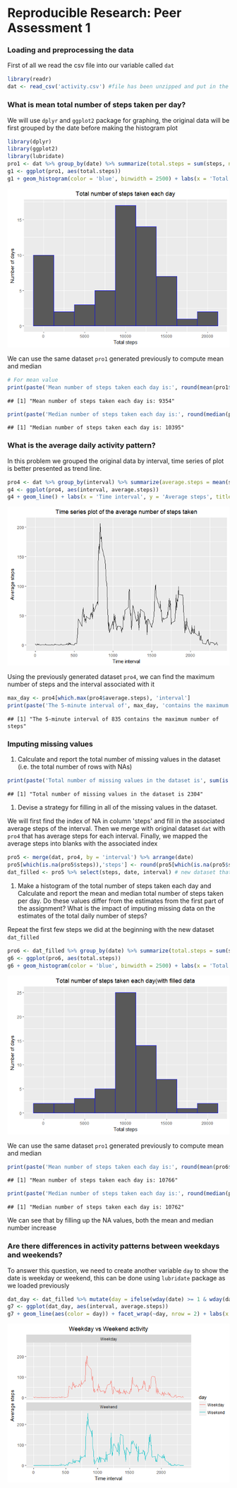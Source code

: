 Reproducible Research: Peer Assessment 1
================

### Loading and preprocessing the data

First of all we read the csv file into our variable called `dat`

``` r
library(readr)
dat <- read_csv('activity.csv') #file has been unzipped and put in the working directory
```

### What is mean total number of steps taken per day?

We will use `dplyr` and `ggplot2` package for graphing, the original data will be first grouped by the date before making the histogram plot

``` r
library(dplyr)
library(ggplot2)
library(lubridate)
pro1 <- dat %>% group_by(date) %>% summarize(total.steps = sum(steps, na.rm = T))
g1 <- ggplot(pro1, aes(total.steps))
g1 + geom_histogram(color = 'blue', binwidth = 2500) + labs(x = 'Total steps', y = 'Number of days', title = 'Total number of steps taken each day') + theme(plot.title = element_text(hjust = 0.5))
```

![](PA1_template_files/figure-markdown_github/unnamed-chunk-2-1.png)

We can use the same dataset `pro1` generated previously to compute mean and median

``` r
# For mean value
print(paste('Mean number of steps taken each day is:', round(mean(pro1$total.steps, na.rm = T)), sep = ' '))
```

    ## [1] "Mean number of steps taken each day is: 9354"

``` r
print(paste('Median number of steps taken each day is:', round(median(pro1$total.steps, na.rm = T)), sep = ' '))
```

    ## [1] "Median number of steps taken each day is: 10395"

### What is the average daily activity pattern?

In this problem we grouped the original data by interval, time series of plot is better presented as trend line.

``` r
pro4 <- dat %>% group_by(interval) %>% summarize(average.steps = mean(steps, na.rm = T))
g4 <- ggplot(pro4, aes(interval, average.steps))
g4 + geom_line() + labs(x = 'Time interval', y = 'Average steps', title = 'Time series plot of the average number of steps taken') + theme(plot.title = element_text(hjust = 0.5))
```

![](PA1_template_files/figure-markdown_github/unnamed-chunk-4-1.png)

Using the previously generated dataset `pro4`, we can find the maximum number of steps and the interval associated with it

``` r
max_day <- pro4[which.max(pro4$average.steps), 'interval']
print(paste('The 5-minute interval of', max_day, 'contains the maximum number of steps', sep = ' '))
```

    ## [1] "The 5-minute interval of 835 contains the maximum number of steps"

### Imputing missing values

1.  Calculate and report the total number of missing values in the dataset (i.e. the total number of rows with NAs)

``` r
print(paste('Total number of missing values in the dataset is', sum(is.na(dat$steps))))
```

    ## [1] "Total number of missing values in the dataset is 2304"

1.  Devise a strategy for filling in all of the missing values in the dataset.

We will first find the index of NA in column 'steps' and fill in the associated average steps of the interval. Then we merge with original dataset `dat` with `pro4` that has average steps for each interval. Finally, we mapped the average steps into blanks with the associated index

``` r
pro5 <- merge(dat, pro4, by = 'interval') %>% arrange(date)
pro5[which(is.na(pro5$steps)),'steps'] <- round(pro5[which(is.na(pro5$steps)), 'average.steps'])
dat_filled <- pro5 %>% select(steps, date, interval) # new dataset that has NA filled 
```

1.  Make a histogram of the total number of steps taken each day and Calculate and report the mean and median total number of steps taken per day. Do these values differ from the estimates from the first part of the assignment? What is the impact of imputing missing data on the estimates of the total daily number of steps?

Repeat the first few steps we did at the beginning with the new dataset `dat_filled`

``` r
pro6 <- dat_filled %>% group_by(date) %>% summarize(total.steps = sum(steps, na.rm = T))
g6 <- ggplot(pro6, aes(total.steps))
g6 + geom_histogram(color = 'blue', binwidth = 2500) + labs(x = 'Total steps', y = 'Number of days', title = 'Total number of steps taken each day(with filled data') + theme(plot.title = element_text(hjust = 0.5))
```

![](PA1_template_files/figure-markdown_github/unnamed-chunk-8-1.png)

We can use the same dataset `pro1` generated previously to compute mean and median

``` r
print(paste('Mean number of steps taken each day is:', round(mean(pro6$total.steps, na.rm = T)), sep = ' '))
```

    ## [1] "Mean number of steps taken each day is: 10766"

``` r
print(paste('Median number of steps taken each day is:', round(median(pro6$total.steps, na.rm = T)), sep = ' '))
```

    ## [1] "Median number of steps taken each day is: 10762"

We can see that by filling up the NA values, both the mean and median number increase

### Are there differences in activity patterns between weekdays and weekends?

To answer this question, we need to create another variable `day` to show the date is weekday or weekend, this can be done using `lubridate` package as we loaded previously

``` r
dat_day <- dat_filled %>% mutate(day = ifelse(wday(date) >= 1 & wday(date) <= 5, 'Weekday', 'Weekend' )) %>% group_by(interval, day) %>% summarize(average.steps = mean(steps))
g7 <- ggplot(dat_day, aes(interval, average.steps))
g7 + geom_line(aes(color = day)) + facet_wrap(~day, nrow = 2) + labs(x = 'Time interval', y = 'Average steps', title = 'Weekday vs Weekend activity') + theme(plot.title = element_text(hjust = 0.5))
```

![](PA1_template_files/figure-markdown_github/unnamed-chunk-10-1.png)
